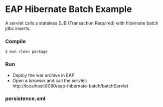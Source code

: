 # EAP Hibernate Batch Example

A servlet calls a stateless EJB (Transaction Required) with hibernate batch jdbc inserts.

### Compile
    $ mvn clean package

### Run

 -  Deploy the war archive in EAP
 -  Open a browser and call the servlet:<br> 
 http://localhost:8080/eap-hibernate-batch/batchServlet 
 
### persistence.xml

<property name="hibernate.jdbc.batch_size" value="25"/> 


	

